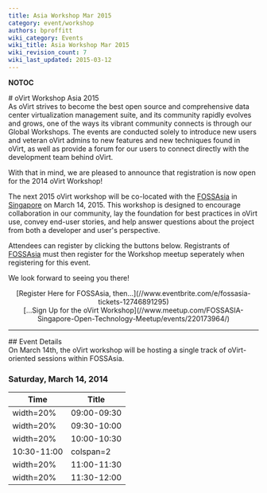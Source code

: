 ```yaml
---
title: Asia Workshop Mar 2015
category: event/workshop
authors: bproffitt
wiki_category: Events
wiki_title: Asia Workshop Mar 2015
wiki_revision_count: 7
wiki_last_updated: 2015-03-12
---
```


__NOTOC__

<div class="row">
<div class="col-md-offset-1 col-md-10">
# oVirt Workshop Asia 2015

<div class="col-md-offset-1 col-md-7">
As oVirt strives to become the best open source and comprehensive data center virtualization management suite, and its community rapidly evolves and grows, one of the ways its vibrant community connects is through our Global Workshops. The events are conducted solely to introduce new users and veteran oVirt admins to new features and new techniques found in oVirt, as well as provide a forum for our users to connect directly with the development team behind oVirt.

With that in mind, we are pleased to announce that registration is now open for the 2014 oVirt Workshop!

The next 2015 oVirt workshop will be co-located with the [FOSSAsia](//fossasia.org) in [Singapore](//fossasia.org/#venue) on March 14, 2015. This workshop is designed to encourage collaboration in our community, lay the foundation for best practices in oVirt use, convey end-user stories, and help answer questions about the project from both a developer and user's perspective.

Attendees can register by clicking the buttons below. Registrants of [FOSSAsia](//fossasia.org) must then register for the Workshop meetup seperately when registering for this event.

We look forward to seeing you there!

<div class="col-md-3"  style="text-align:center">
<span class="btn btn-action btn-block">[Register Here for FOSSAsia, then...](//www.eventbrite.com/e/fossasia-tickets-12746891295)</span>

</div>
<div class="col-md-3"  style="text-align:center">
<span class="btn btn-action btn-block">[...Sign Up for the oVirt Workshop](//www.meetup.com/FOSSASIA-Singapore-Open-Technology-Meetup/events/220173964/)</span>

</div>
</div>
<hr>
<div class="row">
<div class="col-md-10 pad-sides">
## Event Details

</div>
<div class="col-md-10 pad-sides">
On March 14th, the oVirt workshop will be hosting a single track of oVirt-oriented sessions within FOSSAsia.

### Saturday, March 14, 2014

| Time                   | Title                                                                                |
|------------------------|--------------------------------------------------------------------------------------|
| width=20%| 09:00-09:30 | width=80% | **Opening Remarks and Welcome to oVirt!** Brian Proffitt, Red Hat        |
| width=20%| 09:30-10:00 | width=80% | **Best Practices with VDI** Halley Han, CTO, Cloud Times                 |
| width=20%| 10:00-10:30 | width=80% | **Live: Exploring oVirt** Brian Proffitt, Red Hat                        |
| 10:30-11:00            | colspan=2| Coffee Break                                                              |
| width=20%| 11:00-11:30 | width=80% | **Storage Best Practices** Maor Lipchuk, Red Hat                         |
| width=20%| 11:30-12:00 | width=80% | **Future Directions for oVirt** Maor Lipchuk and Brian Proffitt, Red Hat |

</div>
</div>
<Category:Events>
